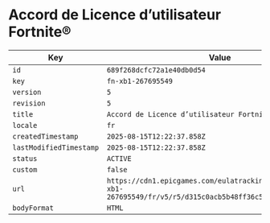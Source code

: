 # Accord de Licence d’utilisateur Fortnite®

| Key | Value |
| --- | ----- |
| `id` | `689f268dcfc72a1e40db0d54` |
| `key` | `fn-xb1-267695549` |
| `version` | `5` |
| `revision` | `5` |
| `title` | `Accord de Licence d’utilisateur Fortnite®` |
| `locale` | `fr` |
| `createdTimestamp` | `2025-08-15T12:22:37.858Z` |
| `lastModifiedTimestamp` | `2025-08-15T12:22:37.858Z` |
| `status` | `ACTIVE` |
| `custom` | `false` |
| `url` | `https://cdn1.epicgames.com/eulatracking-download/fn-xb1-267695549/fr/v5/r5/d315c0acb5b48ff36c5338d06326a5b9.pdf` |
| `bodyFormat` | `HTML` |
